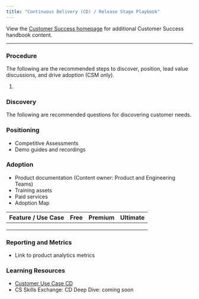 ```yaml
---
title: "Continuous Delivery (CD) / Release Stage Playbook"
---
```


View the [Customer Success homepage](https://about.gitlab.com/handbook/customer-success/) for additional Customer Success handbook content.

---

### Procedure

The following are the recommended steps to discover, position, lead value discussions, and drive adoption (CSM only).

1.

### Discovery

The following are recommended questions for discovering customer needs.

### Positioning

- Competitive Assessments
- Demo guides and recordings

### Adoption

- Product documentation (Content owner: Product and Engineering Teams)
- Training assets
- Paid services
- Adoption Map

| Feature / Use Case | Free  | Premium  | Ultimate  |
| ------------------ | ---- |  ---- | ---- |
|                    |      |       |      |
|                    |      |       |      |
|                    |      |       |      |


### Reporting and Metrics

- Link to product analytics metrics

### Learning Resources

- [Customer Use Case CD](/handbook/use-cases/#2-software-delivery-automation)
- CS Skills Exchange: CD Deep Dive: coming soon
